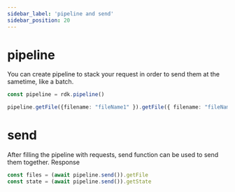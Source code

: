 ```yaml
---
sidebar_label: 'pipeline and send'
sidebar_position: 20
---
```


# pipeline
You can create pipeline to stack your request in order to send them at the sametime, like a batch. 

```typescript
const pipeline = rdk.pipeline() 

pipeline.getFile({filename: "fileName1" }).getFile({ filename: "fileName2" }).getState({classId:'classId', instanceId: 'instanceId'})

```

# send
After filling the pipeline with requests, send function can be used to send them together.
 Response

```typescript
const files = (await pipeline.send()).getFile
const state = (await pipeline.send()).getState

```